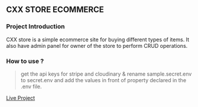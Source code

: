 ## CXX STORE ECOMMERCE

### Project Introduction

CXX store is a simple ecommerce site for buying different types of items. It also have admin panel for owner of the store to perform CRUD operations. 

### How to use ?

> get the api keys for stripe and cloudinary & rename sample.secret.env to secret.env and add the values in front of property declared in the .env file.


[Live Project](https://cxx-store.herokuapp.com/)
